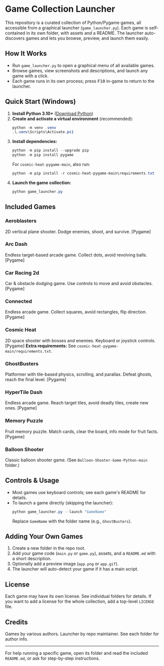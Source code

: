# Game Collection Launcher

This repository is a curated collection of Python/Pygame games, all accessible from a graphical launcher (`game_launcher.py`). Each game is self-contained in its own folder, with assets and a README. The launcher auto-discovers games and lets you browse, preview, and launch them easily.

## How It Works

- Run `game_launcher.py` to open a graphical menu of all available games.
- Browse games, view screenshots and descriptions, and launch any game with a click.
- Each game runs in its own process; press <kbd>F10</kbd> in-game to return to the launcher.

## Quick Start (Windows)

1. **Install Python 3.10+** ([Download Python](https://www.python.org/downloads/))
2. **Create and activate a virtual environment** (recommended):
	```powershell
	python -m venv .venv
	.\.venv\Scripts\Activate.ps1
	```
3. **Install dependencies:**
	```powershell
	python -m pip install --upgrade pip
	python -m pip install pygame
	```
	For `cosmic-heat-pygame-main`, also run:
	```powershell
	python -m pip install -r cosmic-heat-pygame-main\requirements.txt
	```
4. **Launch the game collection:**
	```powershell
	python game_launcher.py
	```

## Included Games

### Aeroblasters
2D vertical plane shooter. Dodge enemies, shoot, and survive. [Pygame]

### Arc Dash
Endless target-based arcade game. Collect dots, avoid revolving balls. [Pygame]

### Car Racing 2d
Car & obstacle dodging game. Use controls to move and avoid obstacles. [Pygame]

### Connected
Endless arcade game. Collect squares, avoid rectangles, flip direction. [Pygame]

### Cosmic Heat
2D space shooter with bosses and enemies. Keyboard or joystick controls. [Pygame]
**Extra requirements:** See `cosmic-heat-pygame-main/requirements.txt`.

### GhostBusters
Platformer with tile-based physics, scrolling, and parallax. Defeat ghosts, reach the final level. [Pygame]

### HyperTile Dash
Endless arcade game. Reach target tiles, avoid deadly tiles, create new ones. [Pygame]

### Memory Puzzle
Fruit memory puzzle. Match cards, clear the board, info mode for fruit facts. [Pygame]

### Balloon Shooter
Classic balloon shooter game. (See `Balloon-Shooter-Game-Python-main` folder.)

## Controls & Usage

- Most games use keyboard controls; see each game's README for details.
- To launch a game directly (skipping the launcher):
  ```powershell
  python game_launcher.py --launch "GameName"
  ```
  Replace `GameName` with the folder name (e.g., `GhostBusters`).

## Adding Your Own Games

1. Create a new folder in the repo root.
2. Add your game code (`main.py` or `game.py`), assets, and a `README.md` with a short description.
3. Optionally add a preview image (`app.png` or `app.gif`).
4. The launcher will auto-detect your game if it has a main script.

## License

Each game may have its own license. See individual folders for details. If you want to add a license for the whole collection, add a top-level `LICENSE` file.

## Credits

Games by various authors. Launcher by repo maintainer. See each folder for author info.

---
For help running a specific game, open its folder and read the included `README.md`, or ask for step-by-step instructions.
